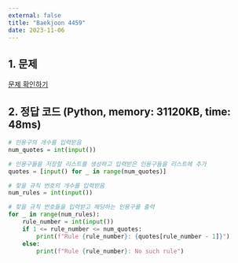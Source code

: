 ```yaml
---
external: false
title: "Baekjoon 4459"
date: 2023-11-06
---
```


## 1. 문제

[문제 확인하기](https://www.acmicpc.net/problem/4459)

## 2. 정답 코드 (Python, memory: 31120KB, time: 48ms)

```python
# 인용구의 개수를 입력받음
num_quotes = int(input())

# 인용구들을 저장할 리스트를 생성하고 입력받은 인용구들을 리스트에 추가
quotes = [input() for _ in range(num_quotes)]

# 찾을 규칙 번호의 개수를 입력받음
num_rules = int(input())

# 찾을 규칙 번호들을 입력받고 해당하는 인용구를 출력
for _ in range(num_rules):
    rule_number = int(input())
    if 1 <= rule_number <= num_quotes:
        print(f"Rule {rule_number}: {quotes[rule_number - 1]}")
    else:
        print(f"Rule {rule_number}: No such rule")
```
